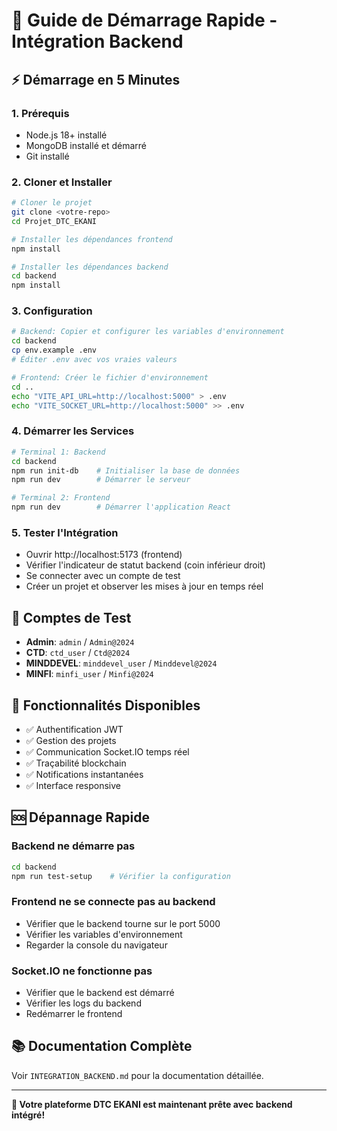 # 🚀 Guide de Démarrage Rapide - Intégration Backend

## ⚡ Démarrage en 5 Minutes

### 1. **Prérequis**
- Node.js 18+ installé
- MongoDB installé et démarré
- Git installé

### 2. **Cloner et Installer**
```bash
# Cloner le projet
git clone <votre-repo>
cd Projet_DTC_EKANI

# Installer les dépendances frontend
npm install

# Installer les dépendances backend
cd backend
npm install
```

### 3. **Configuration**
```bash
# Backend: Copier et configurer les variables d'environnement
cd backend
cp env.example .env
# Éditer .env avec vos vraies valeurs

# Frontend: Créer le fichier d'environnement
cd ..
echo "VITE_API_URL=http://localhost:5000" > .env
echo "VITE_SOCKET_URL=http://localhost:5000" >> .env
```

### 4. **Démarrer les Services**
```bash
# Terminal 1: Backend
cd backend
npm run init-db    # Initialiser la base de données
npm run dev        # Démarrer le serveur

# Terminal 2: Frontend
npm run dev        # Démarrer l'application React
```

### 5. **Tester l'Intégration**
- Ouvrir http://localhost:5173 (frontend)
- Vérifier l'indicateur de statut backend (coin inférieur droit)
- Se connecter avec un compte de test
- Créer un projet et observer les mises à jour en temps réel

## 🔑 Comptes de Test
- **Admin**: `admin` / `Admin@2024`
- **CTD**: `ctd_user` / `Ctd@2024`
- **MINDDEVEL**: `minddevel_user` / `Minddevel@2024`
- **MINFI**: `minfi_user` / `Minfi@2024`

## 📱 Fonctionnalités Disponibles
- ✅ Authentification JWT
- ✅ Gestion des projets
- ✅ Communication Socket.IO temps réel
- ✅ Traçabilité blockchain
- ✅ Notifications instantanées
- ✅ Interface responsive

## 🆘 Dépannage Rapide

### **Backend ne démarre pas**
```bash
cd backend
npm run test-setup    # Vérifier la configuration
```

### **Frontend ne se connecte pas au backend**
- Vérifier que le backend tourne sur le port 5000
- Vérifier les variables d'environnement
- Regarder la console du navigateur

### **Socket.IO ne fonctionne pas**
- Vérifier que le backend est démarré
- Vérifier les logs du backend
- Redémarrer le frontend

## 📚 Documentation Complète
Voir `INTEGRATION_BACKEND.md` pour la documentation détaillée.

---

**🎉 Votre plateforme DTC EKANI est maintenant prête avec backend intégré!**

